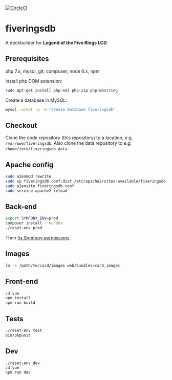 [![CircleCI](https://circleci.com/gh/Alsciende/fiveringsdb.svg?style=svg)](https://circleci.com/gh/Alsciende/fiveringsdb)

fiveringsdb
===========
A deckbuilder for **Legend of the Five Rings LCG**

## Prerequisites

php 7.x, mysql, git, composer, node 6.x, npm

Install php DOM extension:

``` bash
sudo apt-get install php-xml php-zip php-mbstring
```

Create a database in MySQL:

``` bash
mysql -uroot -p -e "create database fiveringsdb"
```

## Checkout

Clone the code repository (this repository) to a location, e.g. `/var/www/fiveringsdb`. Also clone the data repository to e.g. `/home/toto/fiveringsdb-data`.

## Apache config

``` bash
sudo a2enmod rewrite
sudo cp fiveringsdb.conf.dist /etc/apache2/sites-available/fiveringsdb.conf
sudo a2ensite fiveringsdb.conf
sudo service apache2 reload
```

## Back-end

``` bash
export SYMFONY_ENV=prod
composer install --no-dev
./reset-env prod
```

Then [fix Symfony permissions](http://symfony.com/doc/current/setup/file_permissions.html).

## Images

``` bash
ln -s /path/to/card/images web/bundles/card_images
```

## Front-end

``` bash
cd vue
npm install
npm run build
```

## Tests

``` bash
./reset-env test
bin/phpunit
```

## Dev

``` bash
./reset-env dev
cd vue
npm run dev
```
